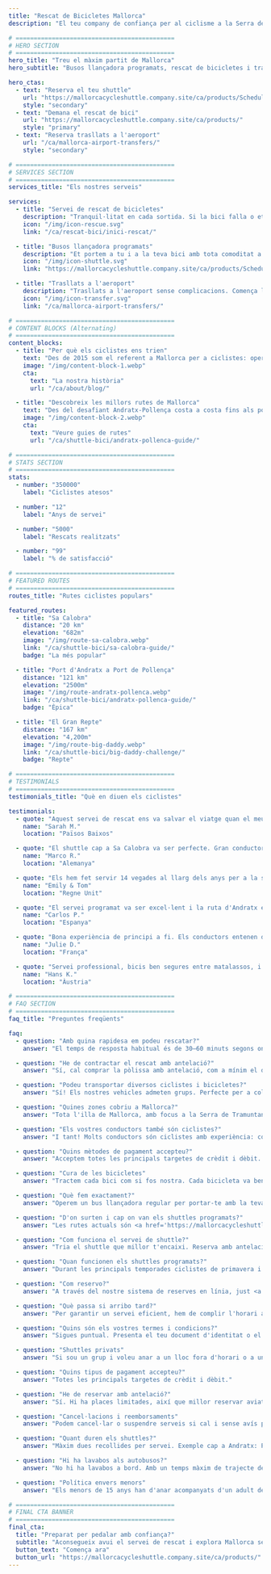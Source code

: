 ```yaml
---
title: "Rescat de Bicicletes Mallorca"
description: "El teu company de confiança per al ciclisme a la Serra de Tramuntana de Mallorca. Servei de rescat de bicicletes, busos llançadora i trasllats a l'aeroport per a ciclistes."

# ============================================
# HERO SECTION
# ============================================
hero_title: "Treu el màxim partit de Mallorca"
hero_subtitle: "Busos llançadora programats, rescat de bicicletes i trasllats a l'aeroport - per ciclistes i per a ciclistes"

hero_ctas:
  - text: "Reserva el teu shuttle"
    url: "https://mallorcacycleshuttle.company.site/ca/products/Scheduled-Bike-Buses-c15728235"
    style: "secondary"
  - text: "Demana el rescat de bici"
    url: "https://mallorcacycleshuttle.company.site/ca/products/"
    style: "primary"
  - text: "Reserva trasllats a l'aeroport"
    url: "/ca/mallorca-airport-transfers/"
    style: "secondary"

# ============================================
# SERVICES SECTION
# ============================================
services_title: "Els nostres serveis"

services:
  - title: "Servei de rescat de bicicletes"
    description: "Tranquil·litat en cada sortida. Si la bici falla o et fallen les forces, els titulars de la pòlissa són rescatats arreu de Mallorca."
    icon: "/img/icon-rescue.svg"
    link: "/ca/rescat-bici/inici-rescat/"

  - title: "Busos llançadora programats"
    description: "Et portem a tu i a la teva bici amb tota comoditat a l'inici de les icòniques rutes d'anada."
    icon: "/img/icon-shuttle.svg"
    link: "https://mallorcacycleshuttle.company.site/ca/products/Scheduled-Bike-Buses-c15728235"

  - title: "Trasllats a l'aeroport"
    description: "Trasllats a l'aeroport sense complicacions. Comença les teves vacances ciclistes sense estrès des del moment d'aterrar."
    icon: "/img/icon-transfer.svg"
    link: "/ca/mallorca-airport-transfers/"

# ============================================
# CONTENT BLOCKS (Alternating)
# ============================================
content_blocks:
  - title: "Per què els ciclistes ens trien"
    text: "Des de 2015 som el referent a Mallorca per a ciclistes: operem shuttles, fem rescats per tota l'illa i cuidem les bicicletes com si fossin nostres. Comptaràs amb un equip amable i fiable, autobusos còmodes i coneixement local en què pots confiar."
    image: "/img/content-block-1.webp"
    cta:
      text: "La nostra història"
      url: "/ca/about/blog/"

  - title: "Descobreix les millors rutes de Mallorca"
    text: "Des del desafiant Andratx-Pollença costa a costa fins als ports llegendaris de Sa Calobra i Valldemossa, passant pels camins tranquils de l'interior, Mallorca és un paradís ciclista de primer nivell mundial. Les nostres guies completes t'ajuden a planificar les rutes d'anada perfectes amb mapes detallats, perfils d'elevació i consells d'experts."
    image: "/img/content-block-2.webp"
    cta:
      text: "Veure guies de rutes"
      url: "/ca/shuttle-bici/andratx-pollenca-guide/"

# ============================================
# STATS SECTION
# ============================================
stats:
  - number: "350000"
    label: "Ciclistes atesos"

  - number: "12"
    label: "Anys de servei"

  - number: "5000"
    label: "Rescats realitzats"

  - number: "99"
    label: "% de satisfacció"

# ============================================
# FEATURED ROUTES
# ============================================
routes_title: "Rutes ciclistes populars"

featured_routes:
  - title: "Sa Calobra"
    distance: "20 km"
    elevation: "682m"
    image: "/img/route-sa-calobra.webp"
    link: "/ca/shuttle-bici/sa-calobra-guide/"
    badge: "La més popular"

  - title: "Port d'Andratx a Port de Pollença"
    distance: "121 km"
    elevation: "2500m"
    image: "/img/route-andratx-pollenca.webp"
    link: "/ca/shuttle-bici/andratx-pollenca-guide/"
    badge: "Èpica"

  - title: "El Gran Repte"
    distance: "167 km"
    elevation: "4,200m"
    image: "/img/route-big-daddy.webp"
    link: "/ca/shuttle-bici/big-daddy-challenge/"
    badge: "Repte"

# ============================================
# TESTIMONIALS
# ============================================
testimonials_title: "Què en diuen els ciclistes"

testimonials:
  - quote: "Aquest servei de rescat ens va salvar el viatge quan el meu amic va tenir una avaria. Professional, ràpid i amable. Molt recomanable!"
    name: "Sarah M."
    location: "Països Baixos"

  - quote: "El shuttle cap a Sa Calobra va ser perfecte. Gran conductor, transport segur de les bicis i vam començar exactament on volíem, amb cames fresques. Val cada cèntim."
    name: "Marco R."
    location: "Alemanya"

  - quote: "Els hem fet servir 14 vegades al llarg dels anys per a la setmana del club a Mallorca. Trasllat a l'aeroport i shuttle programat fins a Andratx. La tranquil·litat ja val la pena. Saben què fan."
    name: "Emily & Tom"
    location: "Regne Unit"

  - quote: "El servei programat va ser excel·lent i la ruta d'Andratx ens va fer les vacances. Amb ganes de tornar-hi l'any que ve!"
    name: "Carlos P."
    location: "Espanya"

  - quote: "Bona experiència de principi a fi. Els conductors entenen de veritat les necessitats dels ciclistes. Ja hem fet quatre trajectes amb ells."
    name: "Julie D."
    location: "França"

  - quote: "Servei professional, bicis ben segures entre matalassos, i rutes espectaculars. Molt recomanable per a ciclistes exigents."
    name: "Hans K."
    location: "Àustria"

# ============================================
# FAQ SECTION
# ============================================
faq_title: "Preguntes freqüents"

faq:
  - question: "Amb quina rapidesa em podeu rescatar?"
    answer: "El temps de resposta habitual és de 30–60 minuts segons on siguis a Mallorca. Tenim diversos vehicles repartits per l'illa per respondre ràpidament."

  - question: "He de contractar el rescat amb antelació?"
    answer: "Sí, cal comprar la pòlissa amb antelació, com a mínim el dia abans de fer-la servir (vàlida per a tota l'estada)."

  - question: "Podeu transportar diversos ciclistes i bicicletes?"
    answer: "Sí! Els nostres vehicles admeten grups. Perfecte per a colles o clubs."

  - question: "Quines zones cobriu a Mallorca?"
    answer: "Tota l'illa de Mallorca, amb focus a la Serra de Tramuntana, on hi ha les millors rutes d'anada - d'Andratx a Pollença i tot el que hi ha al mig."

  - question: "Els vostres conductors també són ciclistes?"
    answer: "I tant! Molts conductors són ciclistes amb experiència: coneixen les rutes, els reptes i exactament què et cal."

  - question: "Quins mètodes de pagament accepteu?"
    answer: "Acceptem totes les principals targetes de crèdit i dèbit. El pagament es processa de manera segura mitjançant Stripe."

  - question: "Cura de les bicicletes"
    answer: "Tractem cada bici com si fos nostra. Cada bicicleta va ben assegurada en remolcs a mida, amortida entre matalassos, per arribar en el mateix estat que en el moment de la càrrega."

  - question: "Què fem exactament?"
    answer: "Operem un bus llançadora regular per portar-te amb la teva bici a l'inici de les rutes icòniques d'anada de Mallorca (<a href='https://mallorcacycleshuttle.company.site/ca/products/' target='_blank' rel='noopener noreferrer'>horaris aquí</a>). Oferim rescat de bicicleta i ciclista en cas d'avaria (<a href='https://mallorcacycleshuttle.company.site/ca/products/' target='_blank' rel='noopener noreferrer'>enllaç aquí</a>). I fem trasllats privats a l'aeroport amb pressupost instantani (<a href='/ca/mallorca-airport-transfers/'>aquí</a>)."

  - question: "D'on surten i cap on van els shuttles programats?"
    answer: "Les rutes actuals són <a href='https://mallorcacycleshuttle.company.site/ca/products/' target='_blank' rel='noopener noreferrer'>aquí</a>."

  - question: "Com funciona el servei de shuttle?"
    answer: "Tria el shuttle que millor t'encaixi. Reserva amb antelació, les places són limitades. Arriba almenys 15 minuts abans de la sortida amb el teu DNI o el bitllet (al mòbil és ideal) per carregar la bici. <a href='https://mallorcacycleshuttle.company.site/ca/products/' target='_blank' rel='noopener noreferrer'>Reserva aquí</a>. Gaudeix del trajecte fins a la destinació i estima la tornada en bici. Simple, eficient i essencial."

  - question: "Quan funcionen els shuttles programats?"
    answer: "Durant les principals temporades ciclistes de primavera i tardor. L'horari complet del bus de bicis és <a href='https://mallorcacycleshuttle.company.site/ca/products/' target='_blank' rel='noopener noreferrer'>aquí</a>."

  - question: "Com reservo?"
    answer: "A través del nostre sistema de reserves en línia, just <a href='https://mallorcacycleshuttle.company.site/ca/products/' target='_blank' rel='noopener noreferrer'>aquí</a>."

  - question: "Què passa si arribo tard?"
    answer: "Per garantir un servei eficient, hem de complir l'horari anunciat i no podem esperar els endarrerits. Arriba al punt de sortida abans de l'hora de càrrega indicada al teu bitllet. Com que la teva absència pot impedir que altres reservin, no podem reemborsar els shuttles perduts."

  - question: "Quins són els vostres termes i condicions?"
    answer: "Sigues puntual. Presenta el teu document d'identitat o el bitllet abans de l'hora de càrrega indicada. Termes i condicions complets aquí."

  - question: "Shuttles privats"
    answer: "Si sou un grup i voleu anar a un lloc fora d'horari o a una altra hora, escriu a admin@mallorcacycleshuttle.com amb la data, lloc de recollida, destinació i mida del grup, i farem el possible per encaixar-vos."

  - question: "Quins tipus de pagament accepteu?"
    answer: "Totes les principals targetes de crèdit i dèbit."

  - question: "He de reservar amb antelació?"
    answer: "Sí. Hi ha places limitades, així que millor reservar aviat per no quedar-te sense. Recomanem reservar al principi de l'estada: cames fresques i un dia de marge si el temps falla. <a href='https://mallorcacycleshuttle.company.site/ca/products/' target='_blank' rel='noopener noreferrer'>Reserva aquí</a>."

  - question: "Cancel·lacions i reemborsaments"
    answer: "Podem cancel·lar o suspendre serveis si cal i sense avís previ. Si es cancel·la un shuttle, hi ha reemborsament total o canvi a un altre bus. Si vols canviar la data, pot ser possible i es decideix cas per cas. Per a tota la informació, consulta els Termes i Condicions complets aquí."

  - question: "Quant duren els shuttles?"
    answer: "Màxim dues recollides per servei. Exemple cap a Andratx: Port de Pollença, càrrega de bicis a les 07:15; després Alcúdia, càrrega a les 07:35; arribada mitjana a Andratx cap a les 09:15 segons el trànsit."

  - question: "Hi ha lavabos als autobusos?"
    answer: "No hi ha lavabos a bord. Amb un temps màxim de trajecte de 90 minuts, normalment no cal. Simplement controla el que beguis abans i durant el viatge."

  - question: "Política envers menors"
    answer: "Els menors de 15 anys han d'anar acompanyats d'un adult de pagament. Tots els seients tenen el mateix preu."

# ============================================
# FINAL CTA BANNER
# ============================================
final_cta:
  title: "Preparat per pedalar amb confiança?"
  subtitle: "Aconsegueix avui el servei de rescat i explora Mallorca sense preocupacions"
  button_text: "Comença ara"
  button_url: "https://mallorcacycleshuttle.company.site/ca/products/"
---
```

